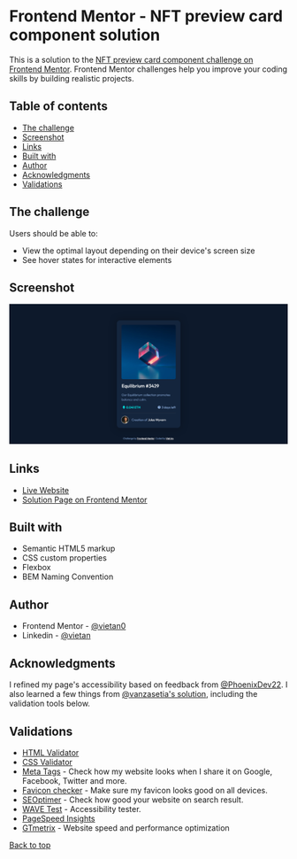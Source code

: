 # Frontend Mentor - NFT preview card component solution

This is a solution to the [NFT preview card component challenge on Frontend Mentor](https://www.frontendmentor.io/challenges/nft-preview-card-component-SbdUL_w0U). Frontend Mentor challenges help you improve your coding skills by building realistic projects. 

## Table of contents

- [The challenge](#the-challenge)
- [Screenshot](#screenshot)
- [Links](#links)
- [Built with](#built-with)
- [Author](#author)
- [Acknowledgments](#acknowledgments)
- [Validations](#validations)

## The challenge

Users should be able to:

- View the optimal layout depending on their device's screen size
- See hover states for interactive elements

## Screenshot

![](./screenshot.jpg)

## Links

- [Live Website](https://vietan0.github.io/-FM-nft-preview-card-component-main/)
- [Solution Page on Frontend Mentor](https://www.frontendmentor.io/solutions/nft-preview-card-component-using-plain-css-JlGqvCsc8)

## Built with

- Semantic HTML5 markup
- CSS custom properties
- Flexbox
- BEM Naming Convention

## Author

- Frontend Mentor - [@vietan0](https://www.frontendmentor.io/profile/vietan0)
- Linkedin - [@vietan](https://www.linkedin.com/in/vietan/)

## Acknowledgments

I refined my page's accessibility based on feedback from [@PhoenixDev22](https://www.frontendmentor.io/profile/PhoenixDev22). I also learned a few things from [@vanzasetia's solution](https://github.com/vanzasetia/NFT-preview-card-component), including the validation tools below.

## Validations 

- [HTML Validator](https://validator.w3.org/nu/)
- [CSS Validator](https://jigsaw.w3.org/css-validator/)
- [Meta Tags](https://metatags.io/) - Check how my website looks when I share it on Google, Facebook, Twitter and more.
- [Favicon checker](https://realfavicongenerator.net/favicon_checker) - Make sure my favicon looks good on all devices.
- [SEOptimer](https://www.seoptimer.com/) - Check how good your website on search result.
- [WAVE Test](https://wave.webaim.org/) - Accessibility tester.
- [PageSpeed Insights](https://developers.google.com/speed/pagespeed/insights/)
- [GTmetrix](https://gtmetrix.com/) - Website speed and performance optimization

[Back to top](#table-of-contents)